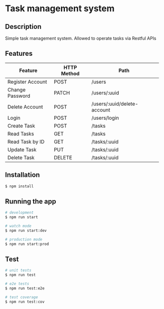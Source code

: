 # Task management system

## Description
Simple task management system. Allowed to operate tasks via Restful APIs

## Features
| Feature | HTTP Method | Path |
| -- | -- | -- |
| Register Account | POST | /users |
| Change Password | PATCH | /users/:uuid |
| Delete Account | POST | /users/:uuid/delete-account |
| Login | POST | /users/login |
| Create Task | POST | /tasks |
| Read Tasks | GET | /tasks |
| Read Task by ID | GET | /tasks/:uuid |
| Update Task | PUT | /tasks/:uuid |
| Delete Task | DELETE | /tasks/:uuid |

## Installation

```bash
$ npm install
```

## Running the app

```bash
# development
$ npm run start

# watch mode
$ npm run start:dev

# production mode
$ npm run start:prod
```

## Test

```bash
# unit tests
$ npm run test

# e2e tests
$ npm run test:e2e

# test coverage
$ npm run test:cov
```